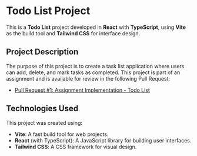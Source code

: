 # Todo List Project

This is a **Todo List** project developed in **React** with **TypeScript**, using **Vite** as the build tool and **Tailwind CSS** for interface design.

## Project Description

The purpose of this project is to create a task list application where users can add, delete, and mark tasks as completed. This project is part of an assignment and is available for review in the following Pull Request:

- [Pull Request #1: Assignment Implementation - Todo List](https://github.com/DiAmb/todo-list/pull/1)

## Technologies Used

This project was created using:

- **Vite**: A fast build tool for web projects.
- **React** (with TypeScript): A JavaScript library for building user interfaces.
- **Tailwind CSS**: A CSS framework for visual design.


